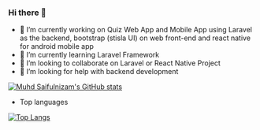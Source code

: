 ### Hi there 👋

- 🔭 I’m currently working on Quiz Web App and Mobile App using Laravel as the backend, bootstrap (stisla UI) on web front-end and react native for android mobile app
- 🌱 I’m currently learning Laravel Framework
- 👯 I’m looking to collaborate on Laravel or React Native Project
- 🤔 I’m looking for help with backend development

[![Muhd Saifulnizam's GitHub stats](https://github-readme-stats.vercel.app/api?username=MuhdSaifulnizam15)](https://github.com/anuraghazra/github-readme-stats)

- Top languages

[![Top Langs](https://github-readme-stats.vercel.app/api/top-langs/?username=MuhdSaifulnizam15)](https://github.com/anuraghazra/github-readme-stats)

